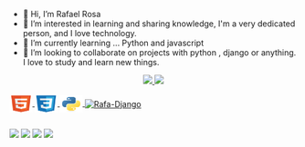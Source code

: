 - 👋 Hi, I’m Rafael Rosa
- 👀 I’m interested in learning and sharing knowledge, I'm a very dedicated person, and I love technology.
- 🌱 I’m currently learning ... Python and javascript 
- 💞️ I’m looking to collaborate on projects with python , django or anything. I love to study and learn new things.

<div align="center">
  <a href="https://github.com/Cofault">
  <img height="180em" src="https://github-readme-stats.vercel.app/api?username=Cofault&show_icons=true&theme=merko&include_all_commits=true&count_private=true"/>
  <img height="180em" src="https://github-readme-stats.vercel.app/api/top-langs/?username=Cofault&layout=compact&langs_count=7&theme=merko"/>
</div>
 <div style="display: inline_block"><br>
  <img align="center" alt="Rafa-HTML" height="30" width="40" src="https://raw.githubusercontent.com/devicons/devicon/master/icons/html5/html5-original.svg">
  <img align="center" alt="Rafa-CSS" height="30" width="40" src="https://raw.githubusercontent.com/devicons/devicon/master/icons/css3/css3-original.svg">
  <img align="center" alt="Rafa-Python" height="30" width="40" src="https://raw.githubusercontent.com/devicons/devicon/master/icons/python/python-original.svg">
   <img align="center" alt="Rafa-Django" height="30" width="40" src="https://cdn.jsdelivr.net/gh/devicons/devicon/icons/django/django-plain.svg">
</div>
  
  ##
  
  <div> 
  <a href="https://instagram.com/rafaricardo" target="_blank"><img src="https://img.shields.io/badge/-Instagram-%23E4405F?style=for-the-badge&logo=instagram&logoColor=white" target="_blank"></a>
 	<a href = "mailto:rafaelricardodarosa@gmail.com"><img src="https://img.shields.io/badge/-Gmail-%23333?style=for-the-badge&logo=gmail&logoColor=white" target="_blank"></a>
  <a href="https://www.linkedin.com/in/rafael-da-rosa-780377222/" target="_blank"><img src="https://img.shields.io/badge/-LinkedIn-%230077B5?style=for-the-badge&logo=linkedin&logoColor=white" target="_blank"></a> 
  <a href="https://twitter.com/Rafaricardo" target="_blank"><img src="https://img.shields.io/badge/Twitter-1DA1F2?style=for-the-badge&logo=twitter&logoColor=white" target="_blank"></a> 
 
  
</div>

<!---
Cofault/Cofault is a ✨ special ✨ repository because its `README.md` (this file) appears on your GitHub profile.
You can click the Preview link to take a look at your changes.
--->
